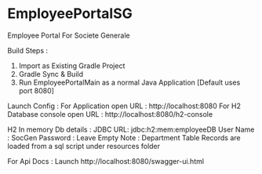 # EmployeePortalSG
Employee Portal For Societe Generale

Build Steps :

1. Import as Existing Gradle Project
2. Gradle Sync & Build
3. Run EmployeePortalMain as a normal Java Application [Default uses port 8080]

Launch Config :
For Application open URL : http://localhost:8080
For H2 Database console open URL : http://localhost:8080/h2-console

H2 In memory Db details :
JDBC URL: jdbc:h2:mem:employeeDB
User Name : SocGen
Password : Leave Empty
Note : Department Table Records are loaded from a sql script under resources folder

For Api Docs :
Launch http://localhost:8080/swagger-ui.html
